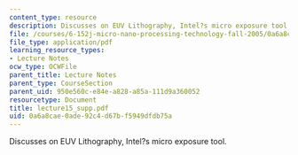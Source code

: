 ```yaml
---
content_type: resource
description: Discusses on EUV Lithography, Intel?s micro exposure tool.
file: /courses/6-152j-micro-nano-processing-technology-fall-2005/0a6a8cae0ade92c4d67bf5949dfdb75a_lecture15_supp.pdf
file_type: application/pdf
learning_resource_types:
- Lecture Notes
ocw_type: OCWFile
parent_title: Lecture Notes
parent_type: CourseSection
parent_uid: 950e560c-e84e-a828-a85a-111d9a360052
resourcetype: Document
title: lecture15_supp.pdf
uid: 0a6a8cae-0ade-92c4-d67b-f5949dfdb75a
---
```

Discusses on EUV Lithography, Intel?s micro exposure tool.

